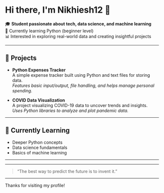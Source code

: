 # Hi there, I'm Nikhiesh12 👋

🎓 **Student passionate about tech, data science, and machine learning**  
🐍 Currently learning Python (beginner level)  
📊 Interested in exploring real-world data and creating insightful projects

---

## 🚀 Projects

- **Python Expenses Tracker**  
  A simple expense tracker built using Python and text files for storing data.  
  *Features basic input/output, file handling, and helps manage personal spending.*

- **COVID Data Visualization**  
  A project visualizing COVID-19 data to uncover trends and insights.  
  *Uses Python libraries to analyze and plot pandemic data.*

---

## 🌱 Currently Learning

- Deeper Python concepts
- Data science fundamentals
- Basics of machine learning

---
---

> “The best way to predict the future is to invent it.”  

---

Thanks for visiting my profile!
